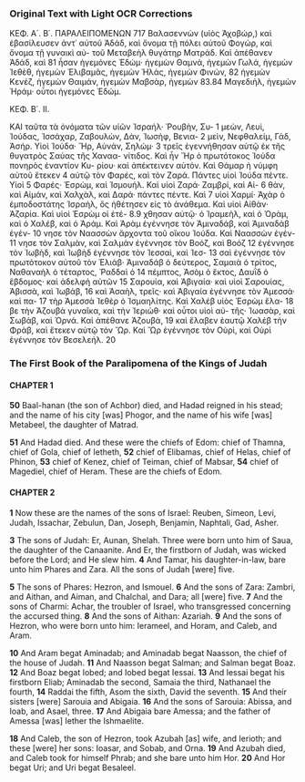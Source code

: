 ### Original Text with Light OCR Corrections

ΚΕΦ. Α΄. Β΄. ΠΑΡΑΛΕΙΠΟΜΕΝΩΝ 717
Βαλασεννὼν (υἱὸς Ἀχοβώρ,) καὶ ἐβασίλευσεν ἀντ᾿ αὐτοῦ Ἀδάδ,
καὶ ὄνομα τῇ πόλει αὐτοῦ Φογώρ, καὶ ὄνομα τῇ γυναικὶ αὐ-
τοῦ Μεταβεὴλ θυγάτηρ Ματράδ. Καὶ ἀπέθανεν Ἀδάδ, καὶ 81
ἦσαν ἡγεμόνες Ἐδώμ· ἡγεμὼν Θαμνά, ἡγεμὼν Γωλά, ἡγεμὼν
Ἰεθὲθ, ἡγεμὼν Ἐλιβαμᾶς, ἡγεμὼν Ἠλάς, ἡγεμὼν Φινών, 82
ἡγεμὼν Κενέζ, ἡγεμὼν Θαιμάν, ἡγεμὼν Μαβσὰρ, ἡγεμὼν 83.84
Μαγεδιὴλ, ἡγεμὼν Ἠράμ· οὗτοι ἡγεμόνες Ἐδώμ.

ΚΕΦ. Β΄. ΙΙ.

ΚΑΙ ταῦτα τὰ ὀνόματα τῶν υἱῶν Ἰσραήλ· Ῥουβὴν, Συ- 1
μεὼν, Λευὶ, Ἰούδας, Ἰσσάχαρ, Ζαβουλὼν, Δὰν, Ἰωσὴφ, Βενια- 2
μεὶν, Νεφθαλείμ, Γάδ, Ἀσήρ. Υἱοὶ Ἰούδα· Ἤρ, Αὐνάν, Σηλώμ· 3
τρεῖς ἐγεννήθησαν αὐτῷ ἐκ τῆς θυγατρὸς Σαύας τῆς Χαναα-
νίτιδος. Καὶ ἦν Ἤρ ὁ πρωτότοκος Ἰούδα πονηρὸς ἐναντίον Κυ-
ρίου· καὶ ἀπέκτεινεν αὐτόν. Καὶ Θάμαρ ἡ νύμφη αὐτοῦ ἔτεκεν 4
αὐτῷ τὸν Φαρές, καὶ τὸν Ζαρά. Πάντες υἱοὶ Ἰούδα πέντε. Υἱοὶ 5
Φαρές· Ἑσρὼμ, καὶ Ἰσμουήλ. Καὶ υἱοὶ Ζαρά· Ζαμβρί, καὶ Αἰ- 6
θὰν, καὶ Αἰμάν, καὶ Χαλχὰλ, καὶ Δαρά· πάντες πέντε. Καὶ 7
υἱοὶ Χαρμί· Ἀχὰρ ὁ ἐμποδοστάτης Ἰσραὴλ, ὃς ἠθέτησεν εἰς
τὸ ἀνάθεμα. Καὶ υἱοὶ Αἰθὰν· Ἀζαρία. Καὶ υἱοὶ Ἑσρὼμ οἱ ἐτέ- 8.9
χθησαν αὐτῷ· ὁ Ἰραμεὴλ, καὶ ὁ Ὀρὰμ, καὶ ὁ Χαλέβ, καὶ ὁ
Ἀράμ. Καὶ Ἀρὰμ ἐγέννησε τὸν Ἀμιναδάβ, καὶ Ἀμιναδάβ ἐγέν- 10
νησε τὸν Ναασσὼν ἄρχοντα τοῦ οἴκου Ἰούδα. Καὶ Ναασσὼν ἐγέν- 11
νησε τὸν Σαλμὰν, καὶ Σαλμὰν ἐγέννησε τὸν Βοόζ, καὶ Βοόζ 12
ἐγέννησε τὸν Ἰωβὴδ, καὶ Ἰωβὴδ ἐγέννησε τὸν Ἰεσσαὶ, καὶ Ἰεσ- 13
σαὶ ἐγέννησε τὸν πρωτότοκον αὐτοῦ τὸν Ἐλιάβ· Ἀμιναδάβ ὁ
δεύτερος, Σαμαιὰ ὁ τρίτος, Ναθαναὴλ ὁ τέταρτος, Ῥαδδαὶ ὁ 14
πέμπτος, Ἀσὸμ ὁ ἕκτος, Δαυῒδ ὁ ἕβδομος· καὶ ἀδελφὴ αὐτῶν 15
Σαρουία, καὶ Ἀβιγαία· καὶ υἱοὶ Σαρουίας, Ἀβισσὰ, καὶ Ἰωβάβ, 16
καὶ Ἀσαὴλ, τρεῖς· καὶ Ἀβιγαία ἐγέννησε τὸν Ἀμεσσὰ· καὶ πα- 17
τὴρ Ἀμεσσὰ Ἰεθὲρ ὁ Ἰσμαηλίτης. Καὶ Χαλέβ υἱὸς Ἑσρὼμ ἔλα- 18
βε τὴν Ἀζουβὰ γυναῖκα, καὶ τὴν Ἰεριὼθ· καὶ οὗτοι υἱοὶ αὐ-
τῆς· Ἰωασὰρ, καὶ Σωβὰβ, καὶ Ὀρνά. Καὶ ἀπέθανε Ἀζουβὰ, 19
καὶ ἔλαβεν ἑαυτῷ Χαλέβ τὴν Φρὰβ, καὶ ἔτεκεν αὐτῷ τὸν Ὤρ.
Καὶ Ὤρ ἐγέννησε τὸν Οὐρὶ, καὶ Οὐρὶ ἐγέννησε τὸν Βεσελεήλ. 20

### The First Book of the Paralipomena of the Kings of Judah

#### CHAPTER 1

**50** Baal-hanan (the son of Achbor) died, and Hadad reigned in his stead;
    and the name of his city [was] Phogor, and the name of his wife [was] Metabeel,
    the daughter of Matrad.

**51** And Hadad died.
    And these were the chiefs of Edom: chief of Thamna, chief of Gola,
    chief of Ietheth,
**52** chief of Elibamas, chief of Helas, chief of Phinon,
**53** chief of Kenez, chief of Teiman, chief of Mabsar,
**54** chief of Magediel, chief of Heram. These are the chiefs of Edom.

#### CHAPTER 2

**1** Now these are the names of the sons of Israel: Reuben, Simeon, Levi, Judah, Issachar, Zebulun, Dan, Joseph, Benjamin, Naphtali, Gad, Asher.

**3** The sons of Judah: Er, Aunan, Shelah. Three were born unto him of Saua, the daughter of the Canaanite. And Er, the firstborn of Judah, was wicked before the Lord; and He slew him.
**4** And Tamar, his daughter-in-law, bare unto him Phares and Zara. All the sons of Judah [were] five.

**5** The sons of Phares: Hezron, and Ismouel.
**6** And the sons of Zara: Zambri, and Aithan, and Aiman, and Chalchal, and Dara; all [were] five.
**7** And the sons of Charmi: Achar, the troubler of Israel, who transgressed concerning the accursed thing.
**8** And the sons of Aithan: Azariah.
**9** And the sons of Hezron, who were born unto him: Ierameel, and Horam, and Caleb, and Aram.

**10** And Aram begat Aminadab; and Aminadab begat Naasson, the chief of the house of Judah.
**11** And Naasson begat Salman; and Salman begat Boaz.
**12** And Boaz begat Iobed; and Iobed begat Iessai.
**13** And Iessai begat his firstborn Eliab; Aminadab the second, Samaia the third, Nathanael the fourth,
**14** Raddai the fifth, Asom the sixth, David the seventh.
**15** And their sisters [were] Sarouia and Abigaia.
**16** And the sons of Sarouia: Abissa, and Ioab, and Asael, three.
**17** And Abigaia bare Amessa; and the father of Amessa [was] Iether the Ishmaelite.

**18** And Caleb, the son of Hezron, took Azubah [as] wife, and Ierioth; and these [were] her sons: Ioasar, and Sobab, and Orna.
**19** And Azubah died, and Caleb took for himself Phrab; and she bare unto him Hor.
**20** And Hor begat Uri; and Uri begat Besaleel.
